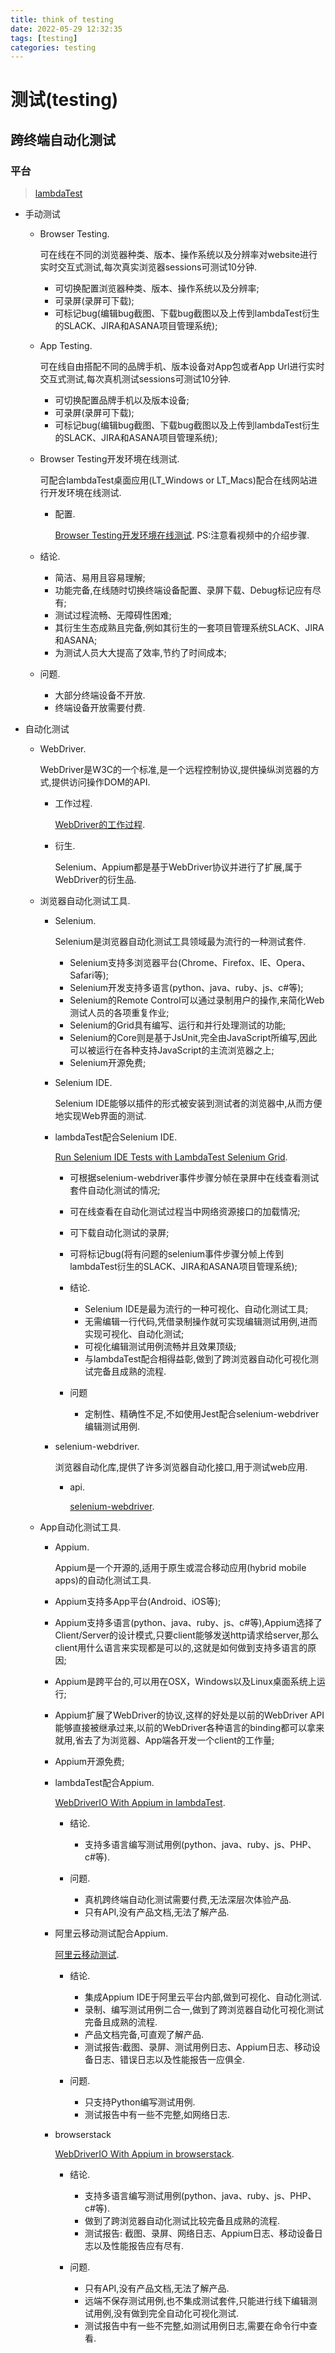 ```yaml
---
title: think of testing
date: 2022-05-29 12:32:35
tags: [testing]
categories: testing
---
```


# 测试(testing)

## 跨终端自动化测试

### 平台

> <a href='https://www.lambdatest.com/'>lambdaTest</a>

- 手动测试

  - Browser Testing.

    可在线在不同的浏览器种类、版本、操作系统以及分辨率对website进行实时交互式测试,每次真实浏览器sessions可测试10分钟.

    - 可切换配置浏览器种类、版本、操作系统以及分辨率;
    - 可录屏(录屏可下载);
    - 可标记bug(编辑bug截图、下载bug截图以及上传到lambdaTest衍生的SLACK、JIRA和ASANA项目管理系统);

  - App Testing.

    可在线自由搭配不同的品牌手机、版本设备对App包或者App Url进行实时交互式测试,每次真机测试sessions可测试10分钟.

    - 可切换配置品牌手机以及版本设备;
    - 可录屏(录屏可下载);
    - 可标记bug(编辑bug截图、下载bug截图以及上传到lambdaTest衍生的SLACK、JIRA和ASANA项目管理系统);

  - Browser Testing开发环境在线测试.

    可配合lambdaTest桌面应用(LT_Windows or LT_Macs)配合在线网站进行开发环境在线测试.

    - 配置.

      <a href='https://www.lambdatest.com/support/docs/testing-locally-hosted-pages/'>Browser Testing开发环境在线测试</a>. PS:注意看视频中的介绍步骤.

  - 结论.
  
    - 简洁、易用且容易理解;
    - 功能完备,在线随时切换终端设备配置、录屏下载、Debug标记应有尽有;
    - 测试过程流畅、无障碍性困难;
    - 其衍生生态成熟且完备,例如其衍生的一套项目管理系统SLACK、JIRA和ASANA;
    - 为测试人员大大提高了效率,节约了时间成本;

  - 问题.

    - 大部分终端设备不开放.
    - 终端设备开放需要付费.

- 自动化测试

  - WebDriver.

    WebDriver是W3C的一个标准,是一个远程控制协议,提供操纵浏览器的方式,提供访问操作DOM的API.
  
    - 工作过程.
    
      <a href='https://blog.csdn.net/ant_ren/article/details/7970793'>WebDriver的工作过程</a>.
    
    - 衍生.

      Selenium、Appium都是基于WebDriver协议并进行了扩展,属于WebDriver的衍生品.

  - 浏览器自动化测试工具.

    - Selenium.

      Selenium是浏览器自动化测试工具领域最为流行的一种测试套件.

      - Selenium支持多浏览器平台(Chrome、Firefox、IE、Opera、Safari等);
      - Selenium开发支持多语言(python、java、ruby、js、c#等);
      - Selenium的Remote Control可以通过录制用户的操作,来简化Web测试人员的各项重复作业;
      - Selenium的Grid具有编写、运行和并行处理测试的功能;
      - Selenium的Core则是基于JsUnit,完全由JavaScript所编写,因此可以被运行在各种支持JavaScript的主流浏览器之上;
      - Selenium开源免费;

    - Selenium IDE.

      Selenium IDE能够以插件的形式被安装到测试者的浏览器中,从而方便地实现Web界面的测试.
    
    - lambdaTest配合Selenium IDE.

      <a href='https://www.lambdatest.com/support/docs/run-selenium-ide-tests-on-lambdatest-selenium-cloud-grid/'>Run Selenium IDE Tests with LambdaTest Selenium Grid</a>.

      - 可根据selenium-webdriver事件步骤分帧在录屏中在线查看测试套件自动化测试的情况;
      - 可在线查看在自动化测试过程当中网络资源接口的加载情况;
      - 可下载自动化测试的录屏;
      - 可将标记bug(将有问题的selenium事件步骤分帧上传到lambdaTest衍生的SLACK、JIRA和ASANA项目管理系统);

      - 结论.

        - Selenium IDE是最为流行的一种可视化、自动化测试工具;
        - 无需编辑一行代码,凭借录制操作就可实现编辑测试用例,进而实现可视化、自动化测试;
        - 可视化编辑测试用例流畅并且效果顶级;
        - 与lambdaTest配合相得益彰,做到了跨浏览器自动化可视化测试完备且成熟的流程.

      - 问题

        - 定制性、精确性不足,不如使用Jest配合selenium-webdriver编辑测试用例.

    - selenium-webdriver.

      浏览器自动化库,提供了许多浏览器自动化接口,用于测试web应用.
      
      - api.
      
        <a href='https://www.selenium.dev/selenium/docs/api/javascript/'>selenium-webdriver</a>.

  - App自动化测试工具.

    - Appium.

      Appium是一个开源的,适用于原生或混合移动应用(hybrid mobile apps)的自动化测试工具.
    - Appium支持多App平台(Android、iOS等);
    - Appium支持多语言(python、java、ruby、js、c#等),Appium选择了Client/Server的设计模式,只要client能够发送http请求给server,那么client用什么语言来实现都是可以的,这就是如何做到支持多语言的原因;
    - Appium是跨平台的,可以用在OSX，Windows以及Linux桌面系统上运行;
    - Appium扩展了WebDriver的协议,这样的好处是以前的WebDriver API能够直接被继承过来,以前的WebDriver各种语言的binding都可以拿来就用,省去了为浏览器、App端各开发一个client的工作量;
    - Appium开源免费;

    - lambdaTest配合Appium.

      <a href='https://www.lambdatest.com/support/docs/appium-nodejs-webdriverio/'>WebDriverIO With Appium in lambdaTest</a>.
    
      - 结论.
      
        - 支持多语言编写测试用例(python、java、ruby、js、PHP、c#等).

      - 问题.
    
        - 真机跨终端自动化测试需要付费,无法深层次体验产品.
        - 只有API,没有产品文档,无法了解产品.
    
    - 阿里云移动测试配合Appium.

      <a href='https://help.aliyun.com/document_detail/175761.html'>阿里云移动测试</a>.
    
      - 结论.
        
        - 集成Appium IDE于阿里云平台内部,做到可视化、自动化测试.
        - 录制、编写测试用例二合一,做到了跨浏览器自动化可视化测试完备且成熟的流程.
        - 产品文档完备,可直观了解产品.
        - 测试报告:截图、录屏、测试用例日志、Appium日志、移动设备日志、错误日志以及性能报告一应俱全.
      
      - 问题.
      
        - 只支持Python编写测试用例.
        - 测试报告中有一些不完整,如网络日志.
      
    - browserstack
    
      <a href='https://www.browserstack.com/docs/app-automate/appium/getting-started/nodejs/webdriverio'>WebDriverIO With Appium in browserstack</a>.

      - 结论.

        - 支持多语言编写测试用例(python、java、ruby、js、PHP、c#等).
        - 做到了跨浏览器自动化测试比较完备且成熟的流程.
        - 测试报告: 截图、录屏、网络日志、Appium日志、移动设备日志以及性能报告应有尽有.

      - 问题.
        
        - 只有API,没有产品文档,无法了解产品.
        - 远端不保存测试用例,也不集成测试套件,只能进行线下编辑测试用例,没有做到完全自动化可视化测试.
        - 测试报告中有一些不完整,如测试用例日志,需要在命令行中查看.
